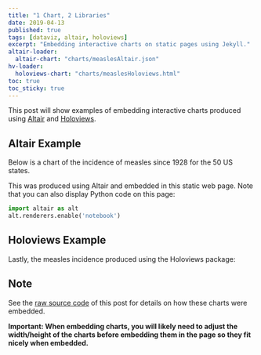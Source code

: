 ```yaml
---
title: "1 Chart, 2 Libraries"
date: 2019-04-13
published: true
tags: [dataviz, altair, holoviews]
excerpt: "Embedding interactive charts on static pages using Jekyll."
altair-loader:
  altair-chart: "charts/measlesAltair.json"
hv-loader:
  holoviews-chart: "charts/measlesHoloviews.html"
toc: true
toc_sticky: true
---
```


This post will show examples of embedding interactive charts produced using [Altair](https://altair-viz.github.io) and [Holoviews](http://holoviews.org/index.html).

## Altair Example

Below is a chart of the incidence of measles since 1928 for the 50 US states.

<div id="altair-chart" style="width: 400px"></div>

This was produced using Altair and embedded in this static web page. Note that you can also display Python code on this page:

```python
import altair as alt
alt.renderers.enable('notebook')
```

## Holoviews Example

Lastly, the measles incidence produced using the Holoviews package:

<div id="holoviews-chart"></div>

## Note

See the [raw source code](https://raw.githubusercontent.com/nickhand/static-site-template/master/_posts/2019-04-13-measles-charts.md) of this post for details on how these charts were embedded.

**Important: When embedding charts, you will likely need to adjust the width/height of the charts before embedding them in the page so they fit nicely when embedded.**
